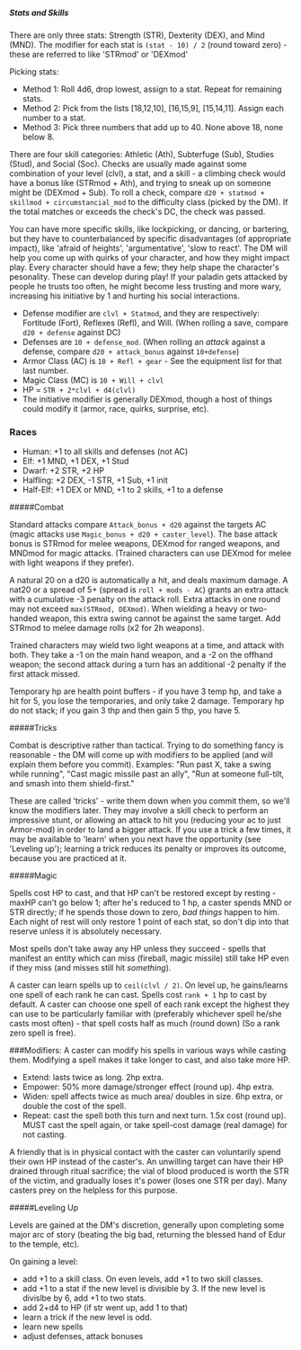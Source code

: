 ##### Stats and Skills

There are only three stats: Strength (STR), Dexterity (DEX), and Mind (MND). The modifier for each stat is `(stat - 10) / 2` (round toward zero) - these are referred to like 'STRmod' or 'DEXmod'

Picking stats:

* Method 1: Roll 4d6, drop lowest, assign to a stat. Repeat for remaining stats.
* Method 2: Pick from the lists [18,12,10], [16,15,9], [15,14,11]. Assign each number to a stat.
* Method 3: Pick three numbers that add up to 40. None above 18, none below 8.

There are four skill categories: Athletic (Ath), Subterfuge (Sub), Studies (Stud), and Social (Soc). Checks are usually made against some combination of your level (clvl), a stat, and a skill - a climbing check would have a bonus like (STRmod + Ath), and trying to sneak up on someone might be (DEXmod + Sub).
To roll a check, compare `d20 + statmod + skillmod + circumstancial_mod` to the difficulty class (picked by the DM).
If the total matches or exceeds the check's DC, the check was passed. 

You can have more specific skills, like lockpicking, or dancing, or bartering, but they have to counterbalanced by specific disadvantages (of appropriate impact), like 'afraid of heights', 'argumentative', 'slow to react'. The DM will help you come up with quirks of your character, and how they might impact play. Every character should have a few; they help shape the character's pesonality. These can develop during play! If your paladin gets attacked by people he trusts too often, he might become less trusting and more wary, increasing his initiative by 1 and hurting his social interactions.

* Defense modifier are `clvl + Statmod`, and they are respectively: Fortitude (Fort), Reflexes (Refl), and Will. (When rolling a save, compare `d20 + defense` against DC)
* Defenses are `10 + defense_mod`. (When rolling an *attack* against a defense, compare `d20 + attack_bonus` against `10+defense`)
* Armor Class (AC) is `10 + Refl + gear` - See the equipment list for that last number.
* Magic Class (MC) is `10 + Will + clvl`
* HP = `STR + 2*clvl + d4(clvl)`
* The initiative modifier is generally DEXmod, though a host of things could modify it (armor, race, quirks, surprise, etc).

### Races

* Human:    +1 to all skills and defenses (not AC)
* Elf:      +1 MND, +1 DEX, +1 Stud
* Dwarf:    +2 STR, +2 HP
* Halfling: +2 DEX, -1 STR, +1 Sub, +1 init
* Half-Elf: +1 DEX or MND, +1 to 2 skills, +1 to a defense


#####Combat

Standard attacks compare `Attack_bonus + d20` against the targets AC (magic attacks use `Magic_bonus + d20 + caster_level`).
The base attack bonus is STRmod for melee weapons, DEXmod for ranged weapons, and MNDmod for magic attacks. (Trained characters can use DEXmod for melee with light weapons if they prefer).

A natural 20 on a d20 is automatically a hit, and deals maximum damage. A nat20 or a spread of 5+ (spread is `roll + mods - AC`) grants an extra attack with a cumulative -3 penalty on the attack roll. Extra attacks in one round may not exceed `max(STRmod, DEXmod)`. When wielding a heavy or two-handed weapon, this extra swing cannot be against the same target. Add STRmod to melee damage rolls (x2 for 2h weapons).

Trained characters may wield two light weapons at a time, and attack with both. They take a -1 on the main hand weapon,
and a -2 on the offhand weapon; the second attack during a turn has an additional -2 penalty if the first attack missed.

Temporary hp are health point buffers - if you have 3 temp hp, and take a hit for 5, you lose the temporaries, and only take 2 damage. Temporary hp do not stack; if you gain 3 thp and then gain 5 thp, you have 5.

#####Tricks

Combat is descriptive rather than tactical. Trying to do something fancy is reasonable - the DM will come up with modifiers to be applied (and will explain them before you commit). Examples: "Run past X, take a swing while running", "Cast magic missile past an ally", "Run at someone full-tilt, and smash into them shield-first."

These are called 'tricks' - write them down when you commit them, so we'll know the modifiers later. They may involve a skill check to perform an impressive stunt, or allowing an attack to hit you (reducing your ac to just Armor-mod) in order to land a bigger attack. If you use a trick a few times, it may be available to 'learn' when you next have the opportunity (see 'Leveling up'); learning a trick reduces its penalty or improves its outcome, because you are practiced at it.

#####Magic

Spells cost HP to cast, and that HP can't be restored except by resting - maxHP can't go below 1; after he's reduced to 1 hp,
a caster spends MND or STR directly; if he spends those down to zero, *bad things* happen to him. Each night of rest will only 
restore 1 point of each stat, so don't dip into that reserve unless it is absolutely necessary.

Most spells don't take away any HP unless they succeed - spells that manifest an entity which can miss (fireball, magic missile)
still take HP even if they miss (and misses still hit *something*).

A caster can learn spells up to `ceil(clvl / 2)`. On level up, he gains/learns one spell of each rank he can cast. Spells cost `rank + 1` hp to cast by default. A caster can choose one spell of each rank except the highest they can use to be particularly familiar with (preferably whichever spell he/she casts most often) - that spell costs half as much (round down) (So a rank zero spell is free).

###Modifiers:
  A caster can modify his spells in various ways while casting them. Modifying a spell makes it take longer to cast, and also take more HP.

  - Extend:  lasts twice as long. 2hp extra.
  - Empower: 50% more damage/stronger effect (round up). 4hp extra.
  - Widen:   spell affects twice as much area/ doubles in size. 6hp extra, or double the cost of the spell.
  - Repeat:  cast the spell both this turn and next turn. 1.5x cost (round up). MUST cast the spell again, or take spell-cost damage (real damage) for not casting.

A friendly that is in physical contact with the caster can voluntarily spend their own HP instead of the caster's. An unwilling target can have their HP drained through ritual sacrifice; the vial of blood produced is worth the STR of the victim, and gradually loses it's power (loses one STR per day). Many casters prey on the helpless for this purpose.

#####Leveling Up

Levels are gained at the DM's discretion, generally upon completing some major arc of story (beating the big bad, returning the blessed hand of Edur to the temple, etc).

On gaining a level:

* add +1 to a skill class. On even levels, add +1 to two skill classes.
* add +1 to a stat if the new level is divisible by 3. If the new level is divislbe by 6, add +1 to two stats.
* add 2+d4 to HP (if str went up, add 1 to that)
* learn a trick if the new level is odd.
* learn new spells
* adjust defenses, attack bonuses


